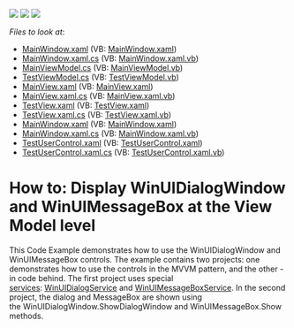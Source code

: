 <!-- default badges list -->
![](https://img.shields.io/endpoint?url=https://codecentral.devexpress.com/api/v1/VersionRange/128659456/13.2.5%2B)
[![](https://img.shields.io/badge/Open_in_DevExpress_Support_Center-FF7200?style=flat-square&logo=DevExpress&logoColor=white)](https://supportcenter.devexpress.com/ticket/details/E4973)
[![](https://img.shields.io/badge/📖_How_to_use_DevExpress_Examples-e9f6fc?style=flat-square)](https://docs.devexpress.com/GeneralInformation/403183)
<!-- default badges end -->
<!-- default file list -->
*Files to look at*:

* [MainWindow.xaml](./CS/WinUIDialogWindowAndMessageBox.MVVM/MainWindow.xaml) (VB: [MainWindow.xaml](./VB/WinUIDialogWindowAndMessageBox.MVVM/MainWindow.xaml))
* [MainWindow.xaml.cs](./CS/WinUIDialogWindowAndMessageBox.MVVM/MainWindow.xaml.cs) (VB: [MainWindow.xaml.vb](./VB/WinUIDialogWindowAndMessageBox.MVVM/MainWindow.xaml.vb))
* [MainViewModel.cs](./CS/WinUIDialogWindowAndMessageBox.MVVM/ViewModels/MainViewModel.cs) (VB: [MainViewModel.vb](./VB/WinUIDialogWindowAndMessageBox.MVVM/ViewModels/MainViewModel.vb))
* [TestViewModel.cs](./CS/WinUIDialogWindowAndMessageBox.MVVM/ViewModels/TestViewModel.cs) (VB: [TestViewModel.vb](./VB/WinUIDialogWindowAndMessageBox.MVVM/ViewModels/TestViewModel.vb))
* [MainView.xaml](./CS/WinUIDialogWindowAndMessageBox.MVVM/Views/MainView.xaml) (VB: [MainView.xaml](./VB/WinUIDialogWindowAndMessageBox.MVVM/Views/MainView.xaml))
* [MainView.xaml.cs](./CS/WinUIDialogWindowAndMessageBox.MVVM/Views/MainView.xaml.cs) (VB: [MainView.xaml.vb](./VB/WinUIDialogWindowAndMessageBox.MVVM/Views/MainView.xaml.vb))
* [TestView.xaml](./CS/WinUIDialogWindowAndMessageBox.MVVM/Views/TestView.xaml) (VB: [TestView.xaml](./VB/WinUIDialogWindowAndMessageBox.MVVM/Views/TestView.xaml))
* [TestView.xaml.cs](./CS/WinUIDialogWindowAndMessageBox.MVVM/Views/TestView.xaml.cs) (VB: [TestView.xaml.vb](./VB/WinUIDialogWindowAndMessageBox.MVVM/Views/TestView.xaml.vb))
* [MainWindow.xaml](./CS/WinUIDialogWindowAndMessageBox/MainWindow.xaml) (VB: [MainWindow.xaml](./VB/WinUIDialogWindowAndMessageBox/MainWindow.xaml))
* [MainWindow.xaml.cs](./CS/WinUIDialogWindowAndMessageBox/MainWindow.xaml.cs) (VB: [MainWindow.xaml.vb](./VB/WinUIDialogWindowAndMessageBox/MainWindow.xaml.vb))
* [TestUserControl.xaml](./CS/WinUIDialogWindowAndMessageBox/TestUserControl.xaml) (VB: [TestUserControl.xaml](./VB/WinUIDialogWindowAndMessageBox/TestUserControl.xaml))
* [TestUserControl.xaml.cs](./CS/WinUIDialogWindowAndMessageBox/TestUserControl.xaml.cs) (VB: [TestUserControl.xaml.vb](./VB/WinUIDialogWindowAndMessageBox/TestUserControl.xaml.vb))
<!-- default file list end -->
# How to: Display WinUIDialogWindow and WinUIMessageBox at the View Model level


<p>This Code Example demonstrates how to use the WinUIDialogWindow and WinUIMessageBox controls. The example contains two projects: one demonstrates how to use the controls in the MVVM pattern, and the other - in code behind. The first project uses special <a href="https://documentation.devexpress.com/#WPF/CustomDocument17414">services</a>: <a href="https://documentation.devexpress.com/#WPF/CustomDocument17468">WinUIDialogService</a> and <a href="https://documentation.devexpress.com/#WPF/CustomDocument17466">WinUIMessageBoxService</a>. In the second project, the dialog and MessageBox are shown using the WinUIDialogWindow.ShowDialogWindow and WinUIMessageBox.Show methods.</p>

<br/>


